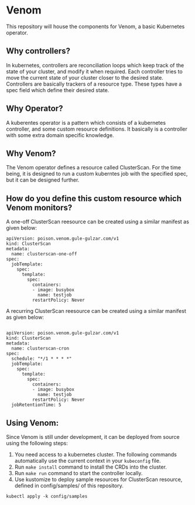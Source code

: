 # Venom
This repository will house the components for Venom, a basic Kubernetes operator.

## Why controllers?

In kubernetes, controllers are reconciliation loops which keep track of the state of your cluster, and modify it when required. Each controller tries to move the current state of your cluster closer to the desired state.  
Controllers are basically trackers of a resource type. These types have a spec field which define their desired state. 

## Why Operator?

A kuberentes operator is a pattern which consists of a kubernetes controller, and some custom resource definitions. It basically is a controller with some extra domain specific knowledge. 

## Why Venom?

The Venom operator defines a resource called ClusterScan. For the time being, it is designed to run a custom kuberntes job with the specified spec, but it can be designed further. 

## How do you define this custom resource which Venom monitors?


A one-off ClusterScan reesource can be created using a similar manifest as given below:

```
apiVersion: poison.venom.gule-gulzar.com/v1
kind: ClusterScan
metadata:
  name: clusterscan-one-off
spec:
  jobTemplate:
    spec:
      template:
        spec:
          containers:
          - image: busybox
            name: testjob
          restartPolicy: Never

```

A recurring ClusterScan reesource can be created using a similar manifest as given below:

```

apiVersion: poison.venom.gule-gulzar.com/v1
kind: ClusterScan
metadata:
  name: clusterscan-cron
spec:
  schedule: "*/1 * * * *"
  jobTemplate:
    spec:
      template:
        spec:
          containers:
          - image: busybox
            name: testjob
          restartPolicy: Never
  jobRetentionTime: 5

```


## Using Venom:

Since Venom is still under development, it can be deployed from source using the following steps:

1. You need access to a kubernetes cluster. The following commands automatically use the current context in your `kubeconfig` file.
2. Run `make install` command to install the CRDs into the cluster.
3. Run `make run` command to start the controller locally.
4. Use kustomize to deploy sample resources for ClusterScan resource, defined in config/samples/ of this repository. 
```
kubectl apply -k config/samples
```


<!-- 
## Steps I followed

1. Created a clean kubernetes cluster with `minikube start`
2. Downloaded kubebuilder using 


```
curl -L -o kubebuilder "https://go.kubebuilder.io/dl/latest/$(go env GOOS)/$(go env GOARCH)"
```


3. Change permission to allow execution with `chmod +x kubebuilder`
4. Move it to `/usr/local/bin/` folder with `mv kubebuilder /usr/local/bin/`. I had to use `sudo`.
5. Initilize go mod with `go mod init github.com/adorigi/venom`
6. Scaffold the operator using the following command

```
kubebuilder init --domain venom.gule-gulzar.com --repo github.com/adorigi/venom
```

7. Initilize the new api as follows:

```
kubebuilder create api --group poison --version v1 --kind ClusterScan
```

## useful coommnads

- kubectl proxy --port=8080   -> curl localhost:8080/apis
- kubebuilder create api --group ___ --version v1 --kind ClusterScan

 -->

